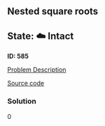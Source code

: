 ## Nested square roots

## State: :cloud: **Intact**

**ID: 585**

[Problem Description](https://projecteuler.net/problem=585)

[Source code](main.cpp)

### Solution
0